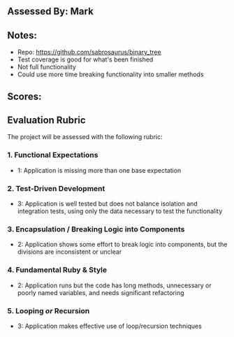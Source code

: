 ## Assessed By: Mark

## Notes:
* Repo: https://github.com/sabrosaurus/binary_tree
* Test coverage is good for what's been finished
* Not full functionality
* Could use more time breaking functionality into smaller methods

## Scores:

## Evaluation Rubric

The project will be assessed with the following rubric:

### 1. Functional Expectations

* 1: Application is missing more than one base expectation

### 2. Test-Driven Development

* 3: Application is well tested but does not balance isolation and integration tests, using only the data necessary to test the functionality

### 3. Encapsulation / Breaking Logic into Components

* 2: Application shows some effort to break logic into components, but the divisions are inconsistent or unclear

### 4. Fundamental Ruby & Style

* 2:  Application runs but the code has long methods, unnecessary or poorly named variables, and needs significant refactoring


### 5. Looping *or* Recursion

* 3: Application makes effective use of loop/recursion techniques

